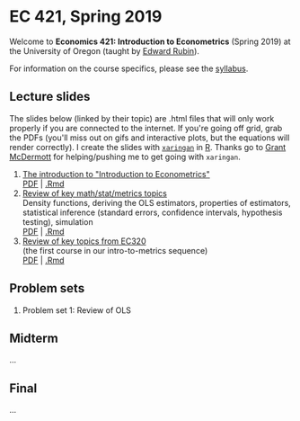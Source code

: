 # EC 421, Spring 2019

Welcome to **Economics 421: Introduction to Econometrics** (Spring 2019) at the University of Oregon (taught by [Edward Rubin](https://edrub.in)).

For information on the course specifics, please see the [syllabus](https://raw.githack.com/edrubin/EC421S19/master/Syllabus/syllabus.pdf).

## Lecture slides

The slides below (linked by their topic) are .html files that will only work properly if you are connected to the internet. If you're going off grid, grab the PDFs (you'll miss out on gifs and interactive plots, but the equations will render correctly). I create the slides with [`xaringan`](https://github.com/yihui/xaringan/wiki) in [R](cran.r-project.org). Thanks go to [Grant McDermott](grantmcdermott.com/) for helping/pushing me to get going with `xaringan`.

1. [The introduction to "Introduction to Econometrics"](https://raw.githack.com/edrubin/EC421S19/master/LectureNotes/01Intro/01_intro.html) <br> [PDF](https://raw.githack.com/edrubin/EC421S19/master/LectureNotes/01Intro/01_intro.pdf) | [.Rmd](https://github.com/edrubin/EC421S19/blob/master/LectureNotes/01Intro/01_intro.Rmd)
2. [Review of key math/stat/metrics topics](https://raw.githack.com/edrubin/EC421S19/master/LectureNotes/02Review/02_review.html)<br>Density functions, deriving the OLS estimators, properties of estimators, statistical inference (standard errors, confidence intervals, hypothesis testing), simulation <br> [PDF](https://raw.githack.com/edrubin/EC421S19/master/LectureNotes/02Review/02_review.pdf) | [.Rmd](https://github.com/edrubin/EC421S19/blob/master/LectureNotes/02Review/02_review.Rmd)
3. [Review of key topics from EC320](https://raw.githack.com/edrubin/EC421S19/master/LectureNotes/03Review/03_review.html)<br>(the first course in our intro-to-metrics sequence) <br> [PDF](https://raw.githack.com/edrubin/EC421S19/master/LectureNotes/03Review/03_review.pdf) | [.Rmd](https://github.com/edrubin/EC421S19/blob/master/LectureNotes/03Review/03_review.Rmd)

## Problem sets

1. Problem set 1: Review of OLS

## Midterm

...

## Final

...
